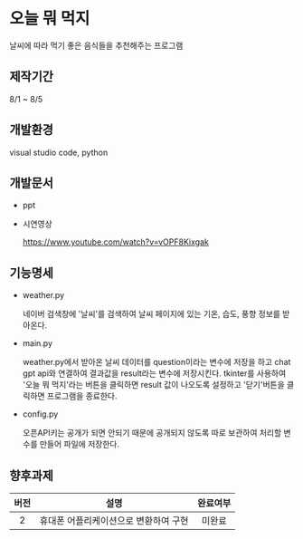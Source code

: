 # 오늘 뭐 먹지
날씨에 따라 먹기 좋은 음식들을 추천해주는 프로그램

## 제작기간

8/1 ~ 8/5


## 개발환경
visual studio code, python


## 개발문서
* ppt

* 시연영상

  <https://www.youtube.com/watch?v=vOPF8Kixgak>

## 기능명세
* weather.py
  
  네이버 검색창에 '날씨'를 검색하여 날씨 페이지에 있는 기온, 습도, 풍향 정보를 받아온다.
* main.py

  weather.py에서 받아온 날씨 데이터를 question이라는 변수에 저장을 하고 chat gpt api와 연결하여 결과값을 result라는 변수에 저장시킨다.
  tkinter를 사용하여 '오늘 뭐 먹지'라는 버튼을 클릭하면 result 값이 나오도록 설정하고 '닫기'버튼을 클릭하면 프로그램을 종료한다.
  
* config.py

  오픈API키는 공개가 되면 안되기 때문에 공개되지 않도록 따로 보관하여 처리할 변수를 만들어 파일에 저장한다.

## 향후과제
|버전|설명|완료여부|
|:---:|:---:|:---:|
|2|휴대폰 어플리케이션으로 변환하여 구현|미완료|
